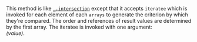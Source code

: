 This method is like <a href="#intersection"><code>_.intersection</code></a> except that it accepts <code>iteratee</code> which is invoked for each element of each <code>arrays</code> to generate the criterion by which they're compared. The order and references of result values are determined by the first array. The iteratee is invoked with one argument:<br><em>(value)</em>.